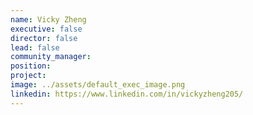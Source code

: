 ```yaml
---
name: Vicky Zheng
executive: false
director: false
lead: false
community_manager:   
position:  
project:
image: ../assets/default_exec_image.png
linkedin: https://www.linkedin.com/in/vickyzheng205/
---
```

